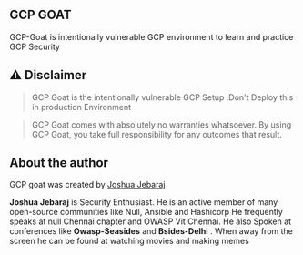 ## GCP GOAT

GCP-Goat is intentionally vulnerable GCP environment to learn and practice GCP Security

## ⚠️ Disclaimer

> GCP Goat is the intentionally vulnerable GCP Setup .Don't Deploy this in production Environment 


> GCP Goat comes with absolutely no warranties whatsoever. By using GCP Goat, you take full responsibility for any  outcomes that result.

## About the author

GCP goat was created by [Joshua Jebaraj](https://www.joshuajebaraj.com/)

**Joshua Jebaraj** is Security Enthusiast. He is an active member of many open-source communities like Null, Ansible and Hashicorp He frequently speaks at null Chennai chapter and OWASP Vit Chennai. He also Spoken at conferences like **Owasp-Seasides** and **Bsides-Delhi** . When away from the screen he can be found at watching movies and making memes